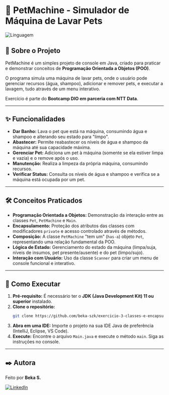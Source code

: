 # 🐾 PetMachine - Simulador de Máquina de Lavar Pets

![Linguagem](https://img.shields.io/badge/Linguagem-Java-blue.svg)

## 📄 Sobre o Projeto

PetMachine é um simples projeto de console em Java, criado para praticar e demonstrar conceitos de **Programação Orientada a Objetos (POO)**.

O programa simula uma máquina de lavar pets, onde o usuário pode gerenciar recursos (água, shampoo), adicionar e remover pets, e executar a lavagem, tudo através de um menu interativo.

Exercício é parte do **Bootcamp DIO em parceria com NTT Data**. 

---

## ✨ Funcionalidades

* **Dar Banho:** Lava o pet que está na máquina, consumindo água e shampoo e alterando seu estado para "limpo".
* **Abastecer:** Permite reabastecer os níveis de água e shampoo da máquina até sua capacidade máxima.
* **Gerenciar Pet:** Adiciona um pet à máquina (somente se ela estiver limpa e vazia) e o remove após o uso.
* **Manutenção:** Realiza a limpeza da própria máquina, consumindo recursos.
* **Verificar Status:** Consulta os níveis de água e shampoo e verifica se a máquina está ocupada por um pet.

---

## 🛠️ Conceitos Praticados

* **Programação Orientada a Objetos:** Demonstração da interação entre as classes `Pet`, `PetMachine` e `Main`.
* **Encapsulamento:** Proteção dos atributos das classes com modificadores `private` e acesso controlado através de métodos.
* **Composição:** A classe `PetMachine` "tem um" (`has-a`) objeto `Pet`, representando uma relação fundamental da POO.
* **Lógica de Estado:** Gerenciamento do estado da máquina (limpa/suja, níveis de insumos, pet presente/ausente) e do pet (limpo/sujo).
* **Interação com Usuário:** Uso da classe `Scanner` para criar um menu de console funcional e interativo.

---

## 🚀 Como Executar

1.  **Pré-requisito:** É necessário ter o **JDK (Java Development Kit) 11 ou superior** instalado.
2.  **Clone o repositório:**
    ```bash
    git clone https://github.com/beka-szk/exercicio-3-classes-e-encapsulamento
    ```
3.  **Abra em uma IDE:** Importe o projeto na sua IDE Java de preferência (IntelliJ, Eclipse, VS Code).
4.  **Execute:** Encontre o arquivo `Main.java` e execute o método `main`. Siga as instruções no console.

---

## ✒️ Autora

Feito por **Beka S.**

[![LinkedIn](https://img.shields.io/badge/linkedin-%230077B5.svg?style=for-the-badge&logo=linkedin&logoColor=white)](https://www.linkedin.com/in/beka-szk/)

